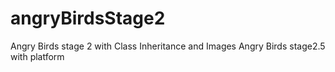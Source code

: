# angryBirdsStage2
Angry Birds stage 2 with Class Inheritance and Images
Angry Birds stage2.5 with platform
